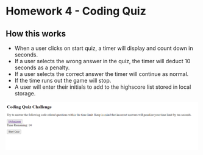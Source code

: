 # Homework 4 - Coding Quiz

## How this works
* When a user clicks on start quiz, a timer will display and count down in seconds.
* If a user selects the wrong answer in the quiz, the timer will deduct 10 seconds as a penalty.
* If a user selects the correct answer the timer will continue as normal.
* If the time runs out the game will stop.
* A user will enter their initials to add to the highscore list stored in local storage.

![Sample image](./assets/QuizScreenshot.png)
